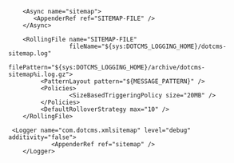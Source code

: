         <Async name="sitemap">
           <AppenderRef ref="SITEMAP-FILE" />
        </Async>

        <RollingFile name="SITEMAP-FILE"
                     fileName="${sys:DOTCMS_LOGGING_HOME}/dotcms-sitemap.log"
                     filePattern="${sys:DOTCMS_LOGGING_HOME}/archive/dotcms-sitemap%i.log.gz">
             <PatternLayout pattern="${MESSAGE_PATTERN}" />
             <Policies>
                     <SizeBasedTriggeringPolicy size="20MB" />
             </Policies>
             <DefaultRolloverStrategy max="10" />
        </RollingFile>

     <Logger name="com.dotcms.xmlsitemap" level="debug" additivity="false">
                <AppenderRef ref="sitemap" />
        </Logger>

